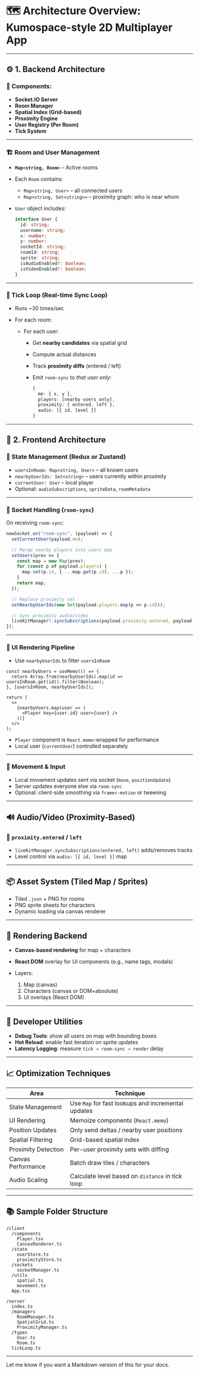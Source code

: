 
# 🗺️ Architecture Overview: Kumospace-style 2D Multiplayer App

---

## ⚙️ 1. Backend Architecture

### 🧩 Components:

* **Socket.IO Server**
* **Room Manager**
* **Spatial Index (Grid-based)**
* **Proximity Engine**
* **User Registry (Per Room)**
* **Tick System**

---

### 🏗️ Room and User Management

* **`Map<string, Room>`** – Active rooms
* Each `Room` contains:

  * `Map<string, User>` – all connected users
  * `Map<string, Set<string>>` – proximity graph: who is near whom
* `User` object includes:

  ```ts
  interface User {
    id: string;
    username: string;
    x: number;
    y: number;
    socketId: string;
    roomId: string;
    sprite: string;
    isAudioEnabled?: boolean;
    isVideoEnabled?: boolean;
  }
  ```

---

### 🔁 Tick Loop (Real-time Sync Loop)

* Runs \~30 times/sec
* For each room:

  * For each user:

    * Get **nearby candidates** via spatial grid
    * Compute actual distances
    * Track **proximity diffs** (entered / left)
    * Emit `room-sync` to *that user only*:

      ```ts
      {
        me: { x, y },
        players: [nearby users only],
        proximity: { entered, left },
        audio: [{ id, level }]
      }
      ```

---

## 🧠 2. Frontend Architecture

### 📁 State Management (Redux or Zustand)

* `usersInRoom: Map<string, User>` – all known users
* `nearbyUserIds: Set<string>` – users currently within proximity
* `currentUser: User` – local player
* Optional: `audioSubscriptions`, `spriteData`, `roomMetadata`

---

### 🔌 Socket Handling (`room-sync`)

On receiving `room-sync`:

```ts
newSocket.on("room-sync", (payload) => {
  setCurrentUser(payload.me);

  // Merge nearby players into users map
  setUsers(prev => {
    const map = new Map(prev);
    for (const p of payload.players) {
      map.set(p.id, { ...map.get(p.id), ...p });
    }
    return map;
  });

  // Replace proximity set
  setNearbyUserIds(new Set(payload.players.map(p => p.id)));

  // Sync proximity audio/video
  liveKitManager?.syncSubscriptions(payload.proximity.entered, payload.proximity.left);
});
```

---

### 🎨 UI Rendering Pipeline

* Use `nearbyUserIds` to filter `usersInRoom`

```tsx
const nearbyUsers = useMemo(() => {
  return Array.from(nearbyUserIds).map(id => usersInRoom.get(id)).filter(Boolean);
}, [usersInRoom, nearbyUserIds]);

return (
  <>
    {nearbyUsers.map(user => (
      <Player key={user.id} user={user} />
    ))}
  </>
);
```

* `Player` component is `React.memo`-wrapped for performance
* Local user (`currentUser`) controlled separately

---

### 🧮 Movement & Input

* Local movement updates sent via socket (`move`, `positionUpdate`)
* Server updates everyone else via `room-sync`
* Optional: client-side smoothing via `framer-motion` or tweening

---

## 🔊 Audio/Video (Proximity-Based)

### 🔁 `proximity.entered` / `left`

* `liveKitManager.syncSubscriptions(entered, left)` adds/removes tracks
* Level control via `audio: [{ id, level }]` map

---

## 📦 Asset System (Tiled Map / Sprites)

* Tiled `.json` + PNG for rooms
* PNG sprite sheets for characters
* Dynamic loading via canvas renderer

---

## 🧱 Rendering Backend

* **Canvas-based rendering** for map + characters
* **React DOM** overlay for UI components (e.g., name tags, modals)
* Layers:

  1. Map (canvas)
  2. Characters (canvas or DOM+absolute)
  3. UI overlays (React DOM)

---

## 🧰 Developer Utilities

* **Debug Tools**: show all users on map with bounding boxes
* **Hot Reload**: enable fast iteration on sprite updates
* **Latency Logging**: measure `tick → room-sync → render` delay

---

## 📈 Optimization Techniques

| Area                | Technique                                          |
| ------------------- | -------------------------------------------------- |
| State Management    | Use `Map` for fast lookups and incremental updates |
| UI Rendering        | Memoize components (`React.memo`)                  |
| Position Updates    | Only send deltas / nearby user positions           |
| Spatial Filtering   | Grid-based spatial index                           |
| Proximity Detection | Per-user proximity sets with diffing               |
| Canvas Performance  | Batch draw tiles / characters                      |
| Audio Scaling       | Calculate level based on `distance` in tick loop   |

---

## 📚 Sample Folder Structure

```
/client
  /components
    Player.tsx
    CanvasRenderer.ts
  /state
    userStore.ts
    proximityStore.ts
  /sockets
    socketManager.ts
  /utils
    spatial.ts
    movement.ts
  App.tsx

/server
  index.ts
  /managers
    RoomManager.ts
    SpatialGrid.ts
    ProximityManager.ts
  /types
    User.ts
    Room.ts
  tickLoop.ts
```

---

Let me know if you want a Markdown version of this for your docs.
